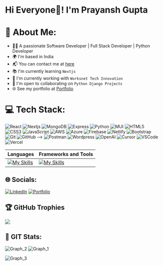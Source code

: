 # Hi Everyone👋! I'm Prayansh Gupta

# 💫 About Me:

- 👨‍💻 A passionate Software Developer | Full Stack Developer | Python Developer
- 🌍 I'm based in India
- 📬 You can contact me at [here](mailto:prayansh811@gmail.com)
- 📚 I'm currently learning `Nextjs`
- 🏢 I'm currently working with `Worksnet Tech Innovation`
- 🤝 I'm open to collaborating on `Python Django Projects`
- 🌐 See my portfolio at [Portfolio](https://prayanshgupta.com/)

<!-- # 📝 RESUME:

- You can find my resume [here](https://drive.google.com/file/d/1OosWWe0r02DWl2A3C_YgDR8FtZpaySMQ/view). -->

# 💻 Tech Stack:
![React](https://img.shields.io/badge/react-%2320232a.svg?style=for-the-badge&logo=react&logoColor=%2361DAFB)
![Nextjs](https://img.shields.io/badge/nextjs-%23000000.svg?style=for-the-badge&logo=nextjs&logoColor=white)
![MongoDB](https://img.shields.io/badge/MongoDB-%234DB33D.svg?style=for-the-badge&logo=mongodb&logoColor=white)
![Express](https://img.shields.io/badge/express.js-%23404d59.svg?style=for-the-badge&logo=express&logoColor=%2361DAFB)
![Python](https://img.shields.io/badge/python-3670A0?style=for-the-badge&logo=python&logoColor=ffdd54)
![MUI](https://img.shields.io/badge/MUI-%230081CB.svg?style=for-the-badge&logo=mui&logoColor=white)
![HTML5](https://img.shields.io/badge/html5-%23E34F26.svg?style=for-the-badge&logo=html5&logoColor=white)
![CSS3](https://img.shields.io/badge/css3-%231572B6.svg?style=for-the-badge&logo=css3&logoColor=white)
![JavaScript](https://img.shields.io/badge/javascript-%23323330.svg?style=for-the-badge&logo=javascript&logoColor=%23F7DF1E)
![AWS](https://img.shields.io/badge/AWS-%23FF9900.svg?style=for-the-badge&logo=amazon-aws&logoColor=white)
![Azure](https://img.shields.io/badge/azure-%230072C6.svg?style=for-the-badge&logo=azure-devops&logoColor=white)
![Firebase](https://img.shields.io/badge/firebase-%23039BE5.svg?style=for-the-badge&logo=firebase)
![Netlify](https://img.shields.io/badge/netlify-%23000000.svg?style=for-the-badge&logo=netlify&logoColor=#00C7B7)
![Bootstrap](https://img.shields.io/badge/bootstrap-%238511FA.svg?style=for-the-badge&logo=bootstrap&logoColor=white)
![Git](https://img.shields.io/badge/git-%23F05033.svg?style=for-the-badge&logo=git&logoColor=white)
![GitHub](https://img.shields.io/badge/github-%23121011.svg?style=for-the-badge&logo=github&logoColor=white) -->
![Postman](https://img.shields.io/badge/Postman-FF6C37?style=for-the-badge&logo=postman&logoColor=white)
![Wordpress](https://img.shields.io/badge/Wordpress-%2321759B.svg?style=for-the-badge&logo=Wordpress&logoColor=white)
![OpenAI](https://img.shields.io/badge/OpenAI-41BDF5?style=for-the-badge&logo=openai&logoColor=white)
![Cursor](https://img.shields.io/badge/Cursor-000000?style=for-the-badge&logo=cursor&logoColor=white)
![VSCode](https://img.shields.io/badge/VSCode-0078d7?style=for-the-badge&logo=visual-studio-code&logoColor=white)
![Vercel](https://img.shields.io/badge/Vercel-000000?style=for-the-badge&logo=vercel&logoColor=white)


| Languages | Frameworks and Tools |
| --------- | ------------ |
| [![My Skills](https://skillicons.dev/icons?i=python,go,javascript,cpp,mysql,markdown,html,css,rust&theme=dark&perline=4)](https://skillicons.dev) | [![My Skills](https://skillicons.dev/icons?i=postgresql,react,django,postman,vercel,flask,fastapi,vscode,git,github,aws,googlecloud,vue&theme=dark&perline=7)](https://skillicons.dev) |

## 🌐 Socials:

[![LinkedIn](https://img.shields.io/badge/LinkedIn-%230077B5.svg?logo=linkedin&logoColor=white)](https://www.linkedin.com/in/prayansh-gupta/)
[![Portfolio](https://img.shields.io/badge/Portfolio-%23000000.svg?logo=firefox&logoColor=#FF7139)](https://prayanshgupta.com/)

## 🏆 GitHub Trophies

![](https://github-trophies.vercel.app/?username=Prayansh8&theme=gruvbox&no-frame=false&no-bg=false&margin-w=4)

## 📌 GIT Stats:

![Graph_2](https://github-profile-summary-cards.vercel.app/api/cards/stats?username=Prayansh8&theme=github_dark)
![Graph_1](https://github-profile-summary-cards.vercel.app/api/cards/repos-per-language?username=Prayansh8&theme=github_dark)

![Graph_3](https://github-profile-summary-cards.vercel.app/api/cards/profile-details?username=Prayansh8&theme=github_dark)

<!-- [![Atul's github activity graph](https://github-readme-activity-graph.vercel.app/graph?username=atulguptag&theme=react-dark&hide_border=true&bg_color=1c1917)](https://github.com/atulguptag/github-readme-activity-graph) -->

<!-- ## ✨ Languages I used mostly:

<a href="https://wakatime.com"><img src="https://wakatime.com/share/@Prayansh8/ae59feb2-7fb1-4e46-bbe6-d20892fdcdfb.png" /></a> -->



